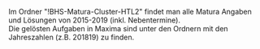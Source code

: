Im Ordner "!BHS-Matura-Cluster-HTL2" findet man alle Matura Angaben und Lösungen von 2015-2019 (inkl. Nebentermine).<br>
Die gelösten Aufgaben in Maxima sind unter den Ordnern mit den Jahreszahlen (z.B. 201819) zu finden.
